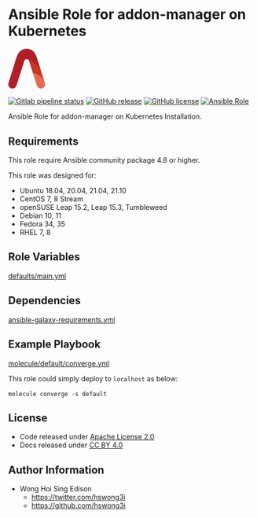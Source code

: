 # Ansible Role for addon-manager on Kubernetes

<img src="/alvistack.svg" width="75" alt="AlviStack">

[![Gitlab pipeline status](https://img.shields.io/gitlab/pipeline/alvistack/ansible-role-kube_addon_manager/master)](https://gitlab.com/alvistack/ansible-role-kube_addon_manager/-/pipelines)
[![GitHub release](https://img.shields.io/github/release/alvistack/ansible-role-kube_addon_manager.svg)](https://github.com/alvistack/ansible-role-kube_addon_manager/releases)
[![GitHub license](https://img.shields.io/github/license/alvistack/ansible-role-kube_addon_manager.svg)](https://github.com/alvistack/ansible-role-kube_addon_manager/blob/master/LICENSE)
[![Ansible Role](https://img.shields.io/badge/galaxy-alvistack.kube_addon_manager-blue.svg)](https://galaxy.ansible.com/alvistack/kube_addon_manager)

Ansible Role for addon-manager on Kubernetes Installation.

## Requirements

This role require Ansible community package 4.8 or higher.

This role was designed for:

  - Ubuntu 18.04, 20.04, 21.04, 21.10
  - CentOS 7, 8 Stream
  - openSUSE Leap 15.2, Leap 15.3, Tumbleweed
  - Debian 10, 11
  - Fedora 34, 35
  - RHEL 7, 8

## Role Variables

[defaults/main.yml](defaults/main.yml)

## Dependencies

[ansible-galaxy-requirements.yml](ansible-galaxy-requirements.yml)

## Example Playbook

[molecule/default/converge.yml](molecule/default/converge.yml)

This role could simply deploy to `localhost` as below:

    molecule converge -s default

## License

  - Code released under [Apache License 2.0](LICENSE)
  - Docs released under [CC BY 4.0](http://creativecommons.org/licenses/by/4.0/)

## Author Information

  - Wong Hoi Sing Edison
      - <https://twitter.com/hswong3i>
      - <https://github.com/hswong3i>
